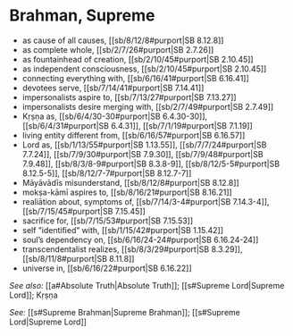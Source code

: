 # Brahman, Supreme

* as cause of all causes, [[sb/8/12/8#purport|SB 8.12.8]]
* as complete whole, [[sb/2/7/26#purport|SB 2.7.26]]
* as fountainhead of creation, [[sb/2/10/45#purport|SB 2.10.45]]
* as independent consciousness, [[sb/2/10/45#purport|SB 2.10.45]]
* connecting everything with, [[sb/6/16/41#purport|SB 6.16.41]]
* devotees serve, [[sb/7/14/41#purport|SB 7.14.41]]
* impersonalists aspire to, [[sb/7/13/27#purport|SB 7.13.27]]
* impersonalists desire merging with, [[sb/2/7/49#purport|SB 2.7.49]]
* Kṛṣṇa as, [[sb/6/4/30-30#purport|SB 6.4.30-30]], [[sb/6/4/31#purport|SB 6.4.31]], [[sb/7/1/19#purport|SB 7.1.19]]
* living entity different from, [[sb/6/16/57#purport|SB 6.16.57]]
* Lord as, [[sb/1/13/55#purport|SB 1.13.55]], [[sb/7/7/24#purport|SB 7.7.24]], [[sb/7/9/30#purport|SB 7.9.30]], [[sb/7/9/48#purport|SB 7.9.48]], [[sb/8/3/8-9#purport|SB 8.3.8-9]], [[sb/8/12/5-5#purport|SB 8.12.5-5]], [[sb/8/12/7-7#purport|SB 8.12.7-7]]
* Māyāvādīs misunderstand, [[sb/8/12/8#purport|SB 8.12.8]]
* mokṣa-kāmī aspires to, [[sb/8/16/21#purport|SB 8.16.21]]
* realiātion about, symptoms of, [[sb/7/14/3-4#purport|SB 7.14.3-4]], [[sb/7/15/45#purport|SB 7.15.45]]
* sacrifice for, [[sb/7/15/53#purport|SB 7.15.53]]
* self ”identified” with, [[sb/1/15/42#purport|SB 1.15.42]]
* soul’s dependency on, [[sb/6/16/24-24#purport|SB 6.16.24-24]]
* transcendentalist realizes, [[sb/8/3/29#purport|SB 8.3.29]], [[sb/8/11/8#purport|SB 8.11.8]]
* universe in, [[sb/6/16/22#purport|SB 6.16.22]]

*See also:* [[a#Absolute Truth|Absolute Truth]]; [[s#Supreme Lord|Supreme Lord]]; Kṛṣṇa

*See:* [[s#Supreme Brahman|Supreme Brahman]]; [[s#Supreme Lord|Supreme Lord]]
